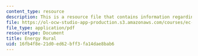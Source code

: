 ```yaml
---
content_type: resource
description: This is a resource file that contains information regarding energy rural.
file: https://ol-ocw-studio-app-production.s3.amazonaws.com/courses/ec-715-d-lab-disseminating-innovations-for-the-common-good-spring-2007/16fb4f8e21d0ed62bff3fa14dae8bab6_MITEC_715S07_energy_rural.pdf
file_type: application/pdf
resourcetype: Document
title: Energy Rural
uid: 16fb4f8e-21d0-ed62-bff3-fa14dae8bab6
---
```


